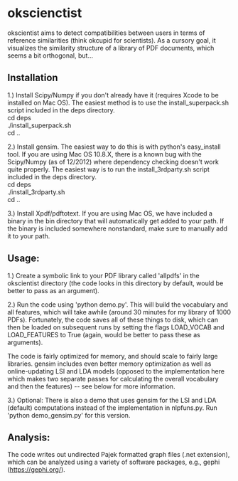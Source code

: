 okscienctist
====

okscientist aims to detect compatibilities between users in terms of reference similarities
(think okcupid for scientists). As a cursory goal, it visualizes the similarity structure
of a library of PDF documents, which seems a bit orthogonal, but...

Installation
----
1.) Install Scipy/Numpy if you don't already have it (requires Xcode to be installed on Mac OS).
The easiest method is to use the install_superpack.sh script included in the deps directory.  
cd deps  
./install_superpack.sh  
cd ..  

2.) Install gensim. The easiest way to do this is with python's easy_install tool. If you are
using Mac OS 10.8.X, there is a known bug with the Scipy/Numpy (as of 12/2012) where dependency
checking doesn't work quite properly. The easiest way is to run the install_3rdparty.sh script
included in the deps directory.  
cd deps  
./install_3rdparty.sh  
cd ..  

3.) Install Xpdf/pdftotext. If you are using Mac OS, we have included a binary in the bin
directory that will automatically get added to your path. If the binary is included somewhere
nonstandard, make sure to manually add it to your path.

Usage:
----
1.) Create a symbolic link to your PDF library called 'allpdfs' in the okscientist directory
(the code looks in this directory by default, would be better to pass as an argument).

2.) Run the code using 'python demo.py'. This will build the vocabulary and all features, 
which will take awhile (around 30 minutes for my library of 1000 PDFs). Fortunately, the code 
saves all of these things to disk, which can then be loaded on subsequent runs by setting the
flags LOAD_VOCAB and LOAD_FEATURES to True (again, would be better to pass these as arguments).

The code is fairly optimized for memory, and should scale to fairly large libraries. gensim
includes even better memory optimization as well as online-updating LSI and LDA models (opposed 
to the implementation here which makes two separate passes for calculating the overall vocabulary
and then the features) -- see below for more information.

3.) Optional: There is also a demo that uses gensim for the LSI and LDA (default) computations
instead of the implementation in nlpfuns.py. Run 'python demo_gensim.py' for this version.

Analysis:
----
The code writes out undirected Pajek formatted graph files (.net extension), which can be 
analyzed using a variety of software packages, e.g., gephi (https://gephi.org/).